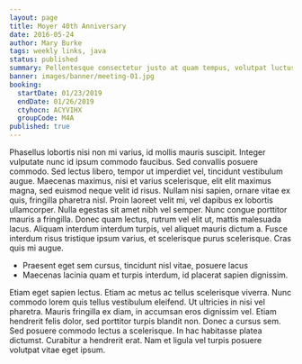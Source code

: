 ```yaml
---
layout: page
title: Moyer 40th Anniversary
date: 2016-05-24
author: Mary Burke
tags: weekly links, java
status: published
summary: Pellentesque consectetur justo at quam tempus, volutpat luctus.
banner: images/banner/meeting-01.jpg
booking:
  startDate: 01/23/2019
  endDate: 01/26/2019
  ctyhocn: ACYVIHX
  groupCode: M4A
published: true
---
```

Phasellus lobortis nisi non mi varius, id mollis mauris suscipit. Integer vulputate nunc id ipsum commodo faucibus. Sed convallis posuere commodo. Sed lectus libero, tempor ut imperdiet vel, tincidunt vestibulum augue. Maecenas maximus, nisi et varius scelerisque, elit elit maximus magna, sed euismod neque velit id risus. Nullam nisi sapien, ornare vitae ex quis, fringilla pharetra nisl. Proin laoreet velit mi, vel dapibus ex lobortis ullamcorper. Nulla egestas sit amet nibh vel semper. Nunc congue porttitor mauris a fringilla. Donec quam lectus, rutrum vel elit ut, mattis malesuada lacus. Aliquam interdum interdum turpis, vel aliquet mauris dictum a. Fusce interdum risus tristique ipsum varius, et scelerisque purus scelerisque. Cras quis mi augue.

* Praesent eget sem cursus, tincidunt nisl vitae, posuere lacus
* Maecenas lacinia quam et turpis interdum, id placerat sapien dignissim.

Etiam eget sapien lectus. Etiam ac metus ac tellus scelerisque viverra. Nunc commodo lorem quis tellus vestibulum eleifend. Ut ultricies in nisi vel pharetra. Mauris fringilla ex diam, in accumsan eros dignissim vel. Etiam hendrerit felis dolor, sed porttitor turpis blandit non. Donec a cursus sem. Sed posuere commodo lectus a scelerisque. In hac habitasse platea dictumst. Curabitur a hendrerit erat. Nam et ligula vel turpis posuere volutpat vitae eget ipsum.
